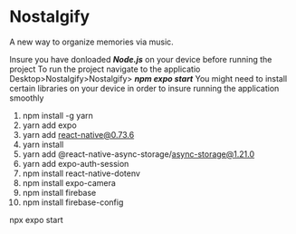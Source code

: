 # Nostalgify
A new way to organize memories via music.

Insure you have donloaded ***Node.js*** on your device before running the project
To run the project navigate to the applicatio Desktop>Nostalgify>Nostalgify> ***npm expo start***
You might need to install certain libraries on your device in order to insure running the application smoothly

1) npm install -g yarn
2) yarn add expo
3) yarn add react-native@0.73.6
4) yarn install
5) yarn add @react-native-async-storage/async-storage@1.21.0
6) yarn add expo-auth-session
7) npm install react-native-dotenv
8) npm install expo-camera
9) npm install firebase
10) npm install firebase-config

npx expo start



